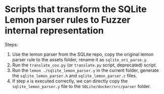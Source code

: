 # Scripts that transform the SQLite Lemon parser rules to Fuzzer internal representation

Steps:
1. Use the lemon parser from the SQLite repo, copy the original lemon parser rule to the assets folder, rename it as `sqlite_ori_parse.y`.
2. Run the `translate_cov.py` (or `translate.py` script, deprecated) script.
4. Run the `lemon ./sqlite_lemon_parser.y` in the current folder, generate the `sqlite_lemon_parser.h` and `sqlite_lemon_parser.c` files.
5. If step `4` is executed correctly, we can directly copy the `sqlite_lemon_parser.y` file to the `SQLite/docker/src/parser` folder.
